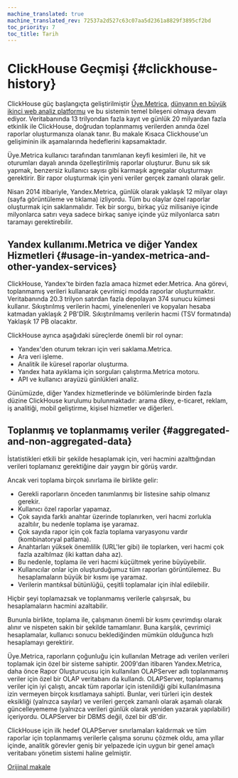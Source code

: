 ```yaml
---
machine_translated: true
machine_translated_rev: 72537a2d527c63c07aa5d2361a8829f3895cf2bd
toc_priority: 7
toc_title: Tarih
---
```


# ClickHouse Geçmişi {#clickhouse-history}

ClickHouse güç başlangıçta geliştirilmiştir [Üye.Metrica](https://metrica.yandex.com/), [dünyanın en büyük ikinci web analiz platformu](http://w3techs.com/technologies/overview/traffic_analysis/all) ve bu sistemin temel bileşeni olmaya devam ediyor. Veritabanında 13 trilyondan fazla kayıt ve günlük 20 milyardan fazla etkinlik ile ClickHouse, doğrudan toplanmamış verilerden anında özel raporlar oluşturmanıza olanak tanır. Bu makale Kısaca Clickhouse'un gelişiminin ilk aşamalarında hedeflerini kapsamaktadır.

Üye.Metrica kullanıcı tarafından tanımlanan keyfi kesimleri ile, hit ve oturumları dayalı anında özelleştirilmiş raporlar oluşturur. Bunu sık sık yapmak, benzersiz kullanıcı sayısı gibi karmaşık agregalar oluşturmayı gerektirir. Bir rapor oluşturmak için yeni veriler gerçek zamanlı olarak gelir.

Nisan 2014 itibariyle, Yandex.Metrica, günlük olarak yaklaşık 12 milyar olayı (sayfa görüntüleme ve tıklama) izliyordu. Tüm bu olaylar özel raporlar oluşturmak için saklanmalıdır. Tek bir sorgu, birkaç yüz milisaniye içinde milyonlarca satırı veya sadece birkaç saniye içinde yüz milyonlarca satırı taramayı gerektirebilir.

## Yandex kullanımı.Metrica ve diğer Yandex Hizmetleri {#usage-in-yandex-metrica-and-other-yandex-services}

ClickHouse, Yandex'te birden fazla amaca hizmet eder.Metrica.
Ana görevi, toplanmamış verileri kullanarak çevrimiçi modda raporlar oluşturmaktır. Veritabanında 20.3 trilyon satırdan fazla depolayan 374 sunucu kümesi kullanır. Sıkıştırılmış verilerin hacmi, yinelenenleri ve kopyaları hesaba katmadan yaklaşık 2 PB'DİR. Sıkıştırılmamış verilerin hacmi (TSV formatında) Yaklaşık 17 PB olacaktır.

ClickHouse ayrıca aşağıdaki süreçlerde önemli bir rol oynar:

-   Yandex'den oturum tekrarı için veri saklama.Metrica.
-   Ara veri işleme.
-   Analitik ile küresel raporlar oluşturma.
-   Yandex hata ayıklama için sorguları çalıştırma.Metrica motoru.
-   API ve kullanıcı arayüzü günlükleri analiz.

Günümüzde, diğer Yandex hizmetlerinde ve bölümlerinde birden fazla düzine ClickHouse kurulumu bulunmaktadır: arama dikey, e-ticaret, reklam, iş analitiği, mobil geliştirme, kişisel hizmetler ve diğerleri.

## Toplanmış ve toplanmamış veriler {#aggregated-and-non-aggregated-data}

İstatistikleri etkili bir şekilde hesaplamak için, veri hacmini azalttığından verileri toplamanız gerektiğine dair yaygın bir görüş vardır.

Ancak veri toplama birçok sınırlama ile birlikte gelir:

-   Gerekli raporların önceden tanımlanmış bir listesine sahip olmanız gerekir.
-   Kullanıcı özel raporlar yapamaz.
-   Çok sayıda farklı anahtar üzerinde toplanırken, veri hacmi zorlukla azaltılır, bu nedenle toplama işe yaramaz.
-   Çok sayıda rapor için çok fazla toplama varyasyonu vardır (kombinatoryal patlama).
-   Anahtarları yüksek önemlilik (URL'ler gibi) ile toplarken, veri hacmi çok fazla azaltılmaz (iki kattan daha az).
-   Bu nedenle, toplama ile veri hacmi küçültmek yerine büyüyebilir.
-   Kullanıcılar onlar için oluşturduğumuz tüm raporları görüntülemez. Bu hesaplamaların büyük bir kısmı işe yaramaz.
-   Verilerin mantıksal bütünlüğü, çeşitli toplamalar için ihlal edilebilir.

Hiçbir şeyi toplamazsak ve toplanmamış verilerle çalışırsak, bu hesaplamaların hacmini azaltabilir.

Bununla birlikte, toplama ile, çalışmanın önemli bir kısmı çevrimdışı olarak alınır ve nispeten sakin bir şekilde tamamlanır. Buna karşılık, çevrimiçi hesaplamalar, kullanıcı sonucu beklediğinden mümkün olduğunca hızlı hesaplamayı gerektirir.

Üye.Metrica, raporların çoğunluğu için kullanılan Metrage adı verilen verileri toplamak için özel bir sisteme sahiptir.
2009'dan itibaren Yandex.Metrica, daha önce Rapor Oluşturucusu için kullanılan OLAPServer adlı toplanmamış veriler için özel bir OLAP veritabanı da kullandı.
OLAPServer, toplanmamış veriler için iyi çalıştı, ancak tüm raporlar için istenildiği gibi kullanılmasına izin vermeyen birçok kısıtlamaya sahipti. Bunlar, veri türleri için destek eksikliği (yalnızca sayılar) ve verileri gerçek zamanlı olarak aşamalı olarak güncelleyememe (yalnızca verileri günlük olarak yeniden yazarak yapılabilir) içeriyordu. OLAPServer bir DBMS değil, özel bir dB'dir.

ClickHouse için ilk hedef OLAPServer sınırlamaları kaldırmak ve tüm raporlar için toplanmamış verilerle çalışma sorunu çözmek oldu, ama yıllar içinde, analitik görevler geniş bir yelpazede için uygun bir genel amaçlı veritabanı yönetim sistemi haline gelmiştir.

[Orijinal makale](https://clickhouse.tech/docs/en/introduction/history/) <!--hide-->
